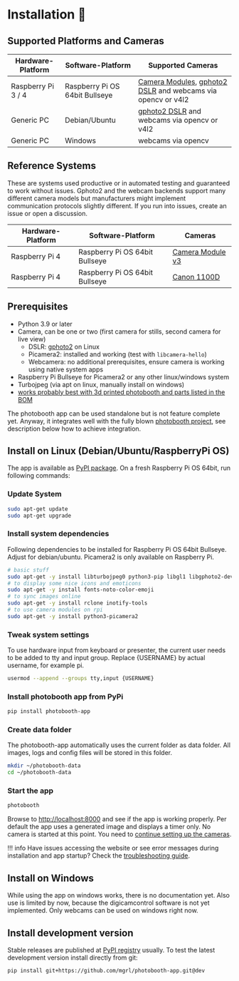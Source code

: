
# Installation 🔧

## Supported Platforms and Cameras

| Hardware-Platform  | Software-Platform              | Supported Cameras                                                                                                                                                                     |
|--------------------|--------------------------------|---------------------------------------------------------------------------------------------------------------------------------------------------------------------------------------|
| Raspberry Pi 3 / 4 | Raspberry Pi OS 64bit Bullseye | [Camera Modules](https://www.raspberrypi.com/documentation/accessories/camera.html), [gphoto2 DSLR](http://www.gphoto.org/proj/libgphoto2/support.php) and webcams via opencv or v4l2 |
| Generic PC         | Debian/Ubuntu                  | [gphoto2 DSLR](http://www.gphoto.org/proj/libgphoto2/support.php) and webcams via opencv or v4l2                                                                                      |
| Generic PC         | Windows                        | webcams via opencv                                                                      |

## Reference Systems

These are systems used productive or in automated testing and guaranteed to work without issues.
Gphoto2 and the webcam backends support many different camera models but manufacturers might implement communication protocols slightly different.
If you run into issues, create an issue or open a discussion.

| Hardware-Platform  | Software-Platform              |Cameras  |
|--------------------|--------------------------------|--------------------------------------------------------------|
| Raspberry Pi 4 | Raspberry Pi OS 64bit Bullseye | [Camera Module v3](https://www.raspberrypi.com/documentation/accessories/camera.html)
| Raspberry Pi 4 | Raspberry Pi OS 64bit Bullseye | [Canon 1100D](http://www.gphoto.org/proj/libgphoto2/support.php) |

## Prerequisites

- Python 3.9 or later
- Camera, can be one or two (first camera for stills, second camera for live view)
    - DSLR: [gphoto2](https://github.com/gonzalo/gphoto2-updater) on Linux
    - Picamera2: installed and working (test with `libcamera-hello`)
    - Webcamera: no additional prerequisites, ensure camera is working using native system apps
- Raspberry Pi Bullseye for Picamera2 or any other linux/windows system
- Turbojpeg (via apt on linux, manually install on windows)
- [works probably best with 3d printed photobooth and parts listed in the BOM](https://github.com/mgrl/photobooth-3d)

The photobooth app can be used standalone but is not feature complete yet.
Anyway, it integrates well with the fully blown [photobooth project](https://photoboothproject.github.io/),
see description below how to achieve integration.

## Install on Linux (Debian/Ubuntu/RaspberryPi OS)

The app is available as [PyPI package](https://pypi.org/project/photobooth-app/).
On a fresh Raspberry Pi OS 64bit, run following commands:

### Update System

```zsh
sudo apt-get update
sudo apt-get upgrade
```

### Install system dependencies

Following dependencies to be installed for Raspberry Pi OS 64bit Bullseye.
Adjust for debian/ubuntu. Picamera2 is only available on Raspberry Pi.

```zsh
# basic stuff
sudo apt-get -y install libturbojpeg0 python3-pip libgl1 libgphoto2-dev
# to display some nice icons and emoticons
sudo apt-get -y install fonts-noto-color-emoji
# to sync images online
sudo apt-get -y install rclone inotify-tools
# to use camera modules on rpi
sudo apt-get -y install python3-picamera2
```

### Tweak system settings

To use hardware input from keyboard or presenter, the current user needs to be added to tty and input group.
Replace {USERNAME} by actual username, for example pi.

```zsh
usermod --append --groups tty,input {USERNAME}
```

### Install photobooth app from PyPi

```zsh
pip install photobooth-app
```

### Create data folder

The photobooth-app automatically uses the current folder as data folder.
All images, logs and config files will be stored in this folder.

```zsh
mkdir ~/photobooth-data
cd ~/photobooth-data
```

### Start the app

```zsh
photobooth
```

Browse to <http://localhost:8000> and see if the app is working properly.
Per default the app uses a generated image and displays a timer only. No camera is started at this point.
You need to [continue setting up the cameras](./setup.md).

!!! info
    Have issues accessing the website or see error messages during installation and app startup? Check the [troubleshooting guide](./help/troubleshooting.md).

## Install on Windows

While using the app on windows works, there is no documentation yet.
Also use is limited by now, because the digicamcontrol software is not yet implemented.
Only webcams can be used on windows right now.

## Install development version

Stable releases are published at [PyPI registry](https://pypi.org/project/photobooth-app/) usually.
To test the latest development version install directly from git:

```sh
pip install git+https://github.com/mgrl/photobooth-app.git@dev
```
